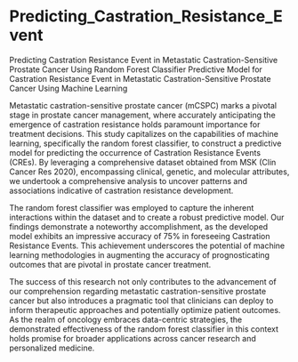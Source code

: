 # Predicting_Castration_Resistance_Event
Predicting Castration Resistance Event in Metastatic Castration-Sensitive Prostate Cancer Using Random Forest Classifier
Predictive Model for Castration Resistance Event in Metastatic Castration-Sensitive Prostate Cancer Using Machine Learning

Metastatic castration-sensitive prostate cancer (mCSPC) marks a pivotal stage in prostate cancer management, where accurately anticipating the emergence of castration resistance holds paramount importance for treatment decisions. This study capitalizes on the capabilities of machine learning, specifically the random forest classifier, to construct a predictive model for predicting the occurrence of Castration Resistance Events (CREs). By leveraging a comprehensive dataset obtained from MSK (Clin Cancer Res 2020), encompassing clinical, genetic, and molecular attributes, we undertook a comprehensive analysis to uncover patterns and associations indicative of castration resistance development.

The random forest classifier was employed to capture the inherent interactions within the dataset and to create a robust predictive model. Our findings demonstrate a noteworthy accomplishment, as the developed model exhibits an impressive accuracy of 75% in foreseeing Castration Resistance Events. This achievement underscores the potential of machine learning methodologies in augmenting the accuracy of prognosticating outcomes that are pivotal in prostate cancer treatment.

The success of this research not only contributes to the advancement of our comprehension regarding metastatic castration-sensitive prostate cancer but also introduces a pragmatic tool that clinicians can deploy to inform therapeutic approaches and potentially optimize patient outcomes. As the realm of oncology embraces data-centric strategies, the demonstrated effectiveness of the random forest classifier in this context holds promise for broader applications across cancer research and personalized medicine.
